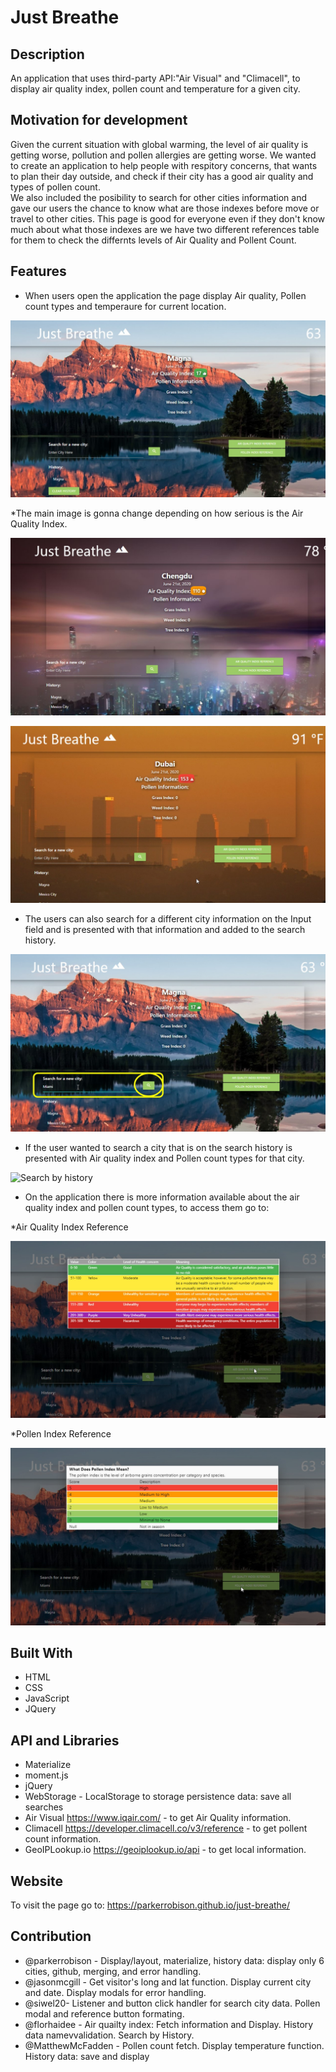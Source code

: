 # Just Breathe

## Description
An application that uses third-party API:"Air Visual" and "Climacell", to display air quality index, pollen count and temperature for a given city.

## Motivation for development
Given the current situation with global warming, the level of air quality is getting worse, pollution and pollen allergies are getting worse. We wanted to create an application to help people with respitory concerns, that wants to plan their day outside, and check if their city has a good air quality and types of pollen count.  
We also included the posibility to search for other cities information and gave our users the chance to know what are those indexes before move or travel to other cities. This page is good for everyone even if they don't know much about what those indexes are we have two different references table for them to check the differnts levels of Air Quality and Pollent Count.

## Features
* When users open the application the page display Air quality, Pollen count types and temperaure for current location. 

![main-page](./assets/images/readme/main-page.JPG)

*The main image is gonna change depending on how serious is the Air Quality Index.

![unhealthy-level-orange](./assets/images/readme/unhealthy.JPG)

![unhealthy-read](./assets/images/readme/unhealthy-read.JPG)

* The users can also search for a different city information on the Input field and is presented with that information and added to the search history.

![search new city](./assets/images/readme/search-new-city.JPG)

* If the user wanted to search a city that is on the search history is presented with Air quality index and Pollen count types for that city.

![Search by history](./assets/images/readme/search-by-history)

* On the application there is more information available about the air quality index and pollen count types, to access them go to: 
 
 *Air Quality Index Reference
  
![Air Quality Index Reference](./assets/images/readme/air-quality-index-reference.JPG)
  
  *Pollen Index Reference

![Pollen Index Reference](./assets/images/readme/pollen-index-reference.JPG)

## Built With
* HTML
* CSS
* JavaScript
* JQuery

## API and Libraries
* Materialize 
* moment.js 
* jQuery
* WebStorage - LocalStorage to storage persistence data: save all searches
* Air Visual https://www.iqair.com/ - to get Air Quality information.
* Climacell https://developer.climacell.co/v3/reference - to get pollent count information.
* GeoIPLookup.io https://geoiplookup.io/api - to get local information.

## Website
To visit the page go to:
https://parkerrobison.github.io/just-breathe/


## Contribution

* @parkerrobison - Display/layout, materialize, history data: display only 6 cities, github, merging, and error handling. 
* @jasonmcgill - Get visitor's long and lat function. Display current city and date. Display modals for error handling.
* @siwel20- Listener and button click handler for search city data. Pollen modal and reference button formating.
* @florhaidee - Air quailty index: Fetch information and Display.  History data namevvalidation. Search by History. 
* @MatthewMcFadden - Pollen count fetch.  Display temperature function. History data: save and display


